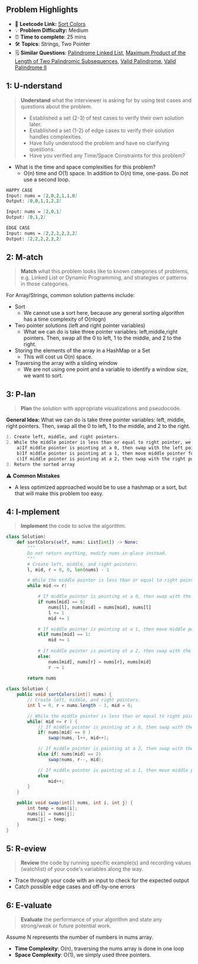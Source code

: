 ## Problem Highlights

* 🔗 **Leetcode Link:** [Sort Colors](https://leetcode.com/problems/sort-colors/) 
* 💡 **Problem Difficulty:** Medium
* ⏰ **Time to complete**: 25 mins
* 🛠️ **Topics**: Strings, Two Pointer
* 🗒️ **Similar Questions**: [Palindrome Linked List](https://leetcode.com/problems/palindrome-linked-list/), [Maximum Product of the Length of Two Palindromic Subsequences](https://leetcode.com/problems/maximum-product-of-the-length-of-two-palindromic-subsequences/), [Valid Palindrome](https://leetcode.com/problems/valid-palindrome/), [Valid Palindrome II](https://leetcode.com/problems/valid-palindrome-ii/)
    
## 1: U-nderstand
 
> **Understand** what the interviewer is asking for by using test cases and questions about the problem.
> 
> - Established a set (2-3) of test cases to verify their own solution later.
> - Established a set (1-2) of edge cases to verify their solution handles complexities.
> - Have fully understood the problem and have no clarifying questions.
> - Have you verified any Time/Space Constraints for this problem?

- What is the time and space complexities for this problem?
    - O(n) time and O(1) space. In addition to O(n) time, one-pass. Do not use a second loop.
   
```markdown
HAPPY CASE
Input: nums = [2,0,2,1,1,0]
Output: [0,0,1,1,2,2]

Input: nums = [2,0,1]
Output: [0,1,2]

EDGE CASE
Input: nums = [2,2,2,2,2,2]
Output: [2,2,2,2,2,2]
```   
    
## 2: M-atch

> **Match** what this problem looks like to known categories of problems, e.g. Linked List or Dynamic Programming, and strategies or patterns in those categories.

For Array/Strings, common solution patterns include:

- Sort
    - We cannot use a sort here, because any general sorting algorithm has a time complexity of O(nlogn)
- Two pointer solutions (left and right pointer variables)
    -  What we can do is take three pointer variables: left,middle,right pointers. Then, swap all the 0 to left, 1 to the middle, and 2 to the right. 
- Storing the elements of the array in a HashMap or a Set
    - This will cost us O(n) space. 
- Traversing the array with a sliding window
    - We are not using one point and a variable to identify a window size, we want to sort.

## 3: P-lan

> **Plan** the solution with appropriate visualizations and pseudocode.

**General Idea:** What we can do is take three pointer variables: left, middle, right pointers. Then, swap all the 0 to left, 1 to the middle, and 2 to the right. 

```markdown
1. Create left, middle, and right pointers.
2. While the middle pointer is less than or equal to right pointer, we have not visited each number and sorted the numbers
    a)If middle pointer is pointing at a 0, then swap with the left pointer and move both left and middle pointers forward. Because we setup the left pointer spot to be ready for another zero. Middle pointer can go forward to try next number, because we are garanteed to use spot for left pointer.
    b)If middle pointer is pointing at a 1, then move middle pointer forward. Because, the 1 is in the right place for the middle pointer. 
    c)If middle pointer is pointing at a 2, then swap with the right pointer and move the right pointer backwards. Because we setup the right pointer spot to be ready for another zero. Middle pointer needs to remain at the original spot because we cannot garanteed to that spot.
3. Return the sorted array
```

⚠️ **Common Mistakes**

* A less optimized approached would be to use a hashmap or a sort, but that will make this problem too easy.

## 4: I-mplement

> **Implement** the code to solve the algorithm.

```python
class Solution:
    def sortColors(self, nums: List[int]) -> None:
        """
        Do not return anything, modify nums in-place instead.
        """
        # Create left, middle, and right pointers.
        l, mid, r = 0, 0, len(nums) - 1

        # While the middle pointer is less than or equal to right pointer, we have not visited each number and sorted the numbers
        while mid <= r:

            # If middle pointer is pointing at a 0, then swap with the left pointer and move both left and middle pointers forward. Because we setup the left pointer spot to be ready for another zero. Middle pointer can go forward to try next number, because we are garenteed to use spot for left pointer.
            if nums[mid] == 0:
                nums[l], nums[mid] = nums[mid], nums[l]
                l += 1
                mid += 1

            # If middle pointer is pointing at a 1, then move middle pointer forward. Because, the 1 is in the right place for the middle pointer. 
            elif nums[mid] == 1:
                mid += 1
            
            # If middle pointer is pointing at a 2, then swap with the right pointer and move the right pointer backwards. Because we setup the right pointer spot to be ready for another zero. Middle pointer needs to remain at the original spot because we cannot garanteed to that spot.
            else:
                nums[mid], nums[r] = nums[r], nums[mid]
                r -= 1
        
        return nums
```
```java
class Solution {
    public void sortColors(int[] nums) {
        // Create left, middle, and right pointers.
        int l = 0, r = nums.length - 1, mid = 0;

        // While the middle pointer is less than or equal to right pointer, we have not visited each number and sorted the numbers
        while( mid <= r ) {
            // If middle pointer is pointing at a 0, then swap with the left pointer and move both left and middle pointers forward. Because we setup the left pointer spot to be ready for another zero. Middle pointer can go forward to try next number, because we are garenteed to use spot for left pointer.
            if( nums[mid] == 0 ) 
                swap(nums, l++, mid++);

            // If middle pointer is pointing at a 2, then swap with the right pointer and move the right pointer backwards. Because we setup the right pointer spot to be ready for another zero. Middle pointer needs to remain at the original spot because we cannot garanteed to that spot.
            else if( nums[mid] == 2)
                swap(nums, r--, mid);   

            // If middle pointer is pointing at a 1, then move middle pointer forward. Because, the 1 is in the right place for the middle pointer.  
            else
                mid++;
        }
    }

    public void swap(int[] nums, int i, int j) {
        int temp = nums[i];
        nums[i] = nums[j];
        nums[j] = temp;
    }
}
```
    
## 5: R-eview

> **Review** the code by running specific example(s) and recording values (watchlist) of your code's variables along the way.

- Trace through your code with an input to check for the expected output
- Catch possible edge cases and off-by-one errors

## 6: E-valuate

> **Evaluate** the performance of your algorithm and state any strong/weak or future potential work.

Assume N represents the number of numbers in nums array.

* **Time Complexity**: O(n), traversing the nums array is done in one loop
* **Space Complexity**: O(1), we simply used three pointers.